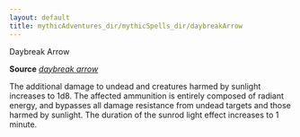 ```yaml
---
layout: default
title: mythicAdventures_dir/mythicSpells_dir/daybreakArrow
---
```

Daybreak Arrow

**Source** [_daybreak arrow_](../../ultimateCombat_dir/spells_dir/daybreakArrow#_daybreak-arrow)

The additional damage to undead and creatures harmed by sunlight increases to 1d8. The affected ammunition is entirely composed of radiant energy, and bypasses all damage resistance from undead targets and those harmed by sunlight. The duration of the sunrod light effect increases to 1 minute.

